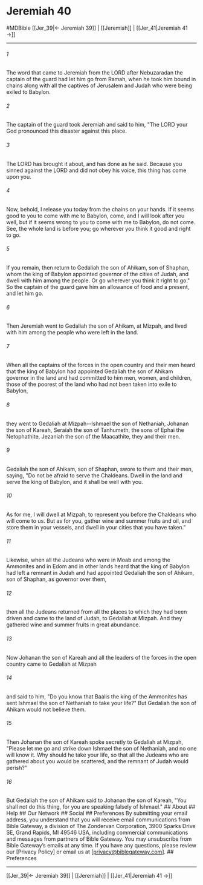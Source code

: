 # Jeremiah 40
#MDBible
[[Jer_39|← Jeremiah 39]] | [[Jeremiah]] | [[Jer_41|Jeremiah 41 →]]

***






###### 1 


The word that came to Jeremiah from the LORD after Nebuzaradan the captain of the guard had let him go from Ramah, when he took him bound in chains along with all the captives of Jerusalem and Judah who were being exiled to Babylon. 





###### 2 


The captain of the guard took Jeremiah and said to him, "The LORD your God pronounced this disaster against this place. 





###### 3 


The LORD has brought it about, and has done as he said. Because you sinned against the LORD and did not obey his voice, this thing has come upon you. 





###### 4 


Now, behold, I release you today from the chains on your hands. If it seems good to you to come with me to Babylon, come, and I will look after you well, but if it seems wrong to you to come with me to Babylon, do not come. See, the whole land is before you; go wherever you think it good and right to go. 





###### 5 


If you remain, then return to Gedaliah the son of Ahikam, son of Shaphan, whom the king of Babylon appointed governor of the cities of Judah, and dwell with him among the people. Or go wherever you think it right to go." So the captain of the guard gave him an allowance of food and a present, and let him go. 





###### 6 


Then Jeremiah went to Gedaliah the son of Ahikam, at Mizpah, and lived with him among the people who were left in the land. 





###### 7 


When all the captains of the forces in the open country and their men heard that the king of Babylon had appointed Gedaliah the son of Ahikam governor in the land and had committed to him men, women, and children, those of the poorest of the land who had not been taken into exile to Babylon, 





###### 8 


they went to Gedaliah at Mizpah--Ishmael the son of Nethaniah, Johanan the son of Kareah, Seraiah the son of Tanhumeth, the sons of Ephai the Netophathite, Jezaniah the son of the Maacathite, they and their men. 





###### 9 


Gedaliah the son of Ahikam, son of Shaphan, swore to them and their men, saying, "Do not be afraid to serve the Chaldeans. Dwell in the land and serve the king of Babylon, and it shall be well with you. 





###### 10 


As for me, I will dwell at Mizpah, to represent you before the Chaldeans who will come to us. But as for you, gather wine and summer fruits and oil, and store them in your vessels, and dwell in your cities that you have taken." 





###### 11 


Likewise, when all the Judeans who were in Moab and among the Ammonites and in Edom and in other lands heard that the king of Babylon had left a remnant in Judah and had appointed Gedaliah the son of Ahikam, son of Shaphan, as governor over them, 





###### 12 


then all the Judeans returned from all the places to which they had been driven and came to the land of Judah, to Gedaliah at Mizpah. And they gathered wine and summer fruits in great abundance. 





###### 13 


Now Johanan the son of Kareah and all the leaders of the forces in the open country came to Gedaliah at Mizpah 





###### 14 


and said to him, "Do you know that Baalis the king of the Ammonites has sent Ishmael the son of Nethaniah to take your life?" But Gedaliah the son of Ahikam would not believe them. 





###### 15 


Then Johanan the son of Kareah spoke secretly to Gedaliah at Mizpah, "Please let me go and strike down Ishmael the son of Nethaniah, and no one will know it. Why should he take your life, so that all the Judeans who are gathered about you would be scattered, and the remnant of Judah would perish?" 





###### 16 


But Gedaliah the son of Ahikam said to Johanan the son of Kareah, "You shall not do this thing, for you are speaking falsely of Ishmael." ## About ## Help ## Our Network ## Social ## Preferences By submitting your email address, you understand that you will receive email communications from Bible Gateway, a division of The Zondervan Corporation, 3900 Sparks Drive SE, Grand Rapids, MI 49546 USA, including commercial communications and messages from partners of Bible Gateway. You may unsubscribe from Bible Gateway&rsquo;s emails at any time. If you have any questions, please review our [Privacy Policy] or email us at [privacy@biblegateway.com]. ## Preferences

***

[[Jer_39|← Jeremiah 39]] | [[Jeremiah]] | [[Jer_41|Jeremiah 41 →]]
